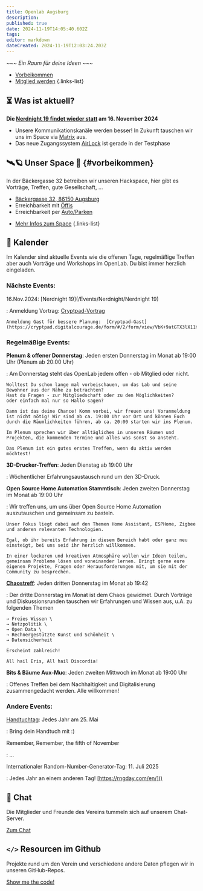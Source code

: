 ```yaml
---
title: Openlab Augsburg
description: 
published: true
date: 2024-11-19T14:05:40.602Z
tags: 
editor: markdown
dateCreated: 2024-11-19T12:03:24.203Z
---
```


\~\~\~ *Ein Raum für deine Ideen* \~\~\~

- [Vorbeikommen](#vorbeikommen)  
- [Mitglied werden](/Mitglieder/mitglied-werden)
{.links-list}

## ⏳ Was ist aktuell?

**Die [Nerdnight 19 findet wieder statt](/Events/Nerdnight/Nerdnight_19) am 16. November 2024**

* Unsere Kommunikationskanäle werden besser! In Zukunft tauschen wir uns im Space via [Matrix](/Space/Infrastruktur/chat) aus.
* Das neue Zugangssystem [AirLock](/Space/Infrastruktur/AirLock) ist gerade in der Testphase

## 🛰️🪐 Unser Space 🌌 {#vorbeikommen}

In der Bäckergasse 32 betreiben wir unseren Hackspace, hier gibt es Vorträge, Treffen, gute Gesellschaft, …

* [Bäckergasse 32, 86150 Augsburg](https://www.openstreetmap.org/way/89645828)
* Erreichbarkeit mit [Öffis](/Space/öffis)
* Erreichbarkeit per [Auto/Parken](/Space/parken)

- [Mehr Infos zum Space](Space/Räume/Space.md)
{.links-list}

## 📅 Kalender

Im Kalender sind aktuelle Events wie die offenen Tage, regelmäßige Treffen aber auch Vorträge und Workshops im OpenLab. Du bist immer herzlich eingeladen.

### Nächste Events:

16.Nov.2024: [Nerdnight 19](/Events/Nerdnight/Nerdnight 19)

: Anmeldung Vortrag: [Cryptpad-Vortrag](https://cryptpad.digitalcourage.de/form/#/2/form/view/dp7c0edgZu9Ia3WJD7oHST4OYBviq6bav2HLJ+ioATA/)

    Anmeldung Gast für bessere Planung:  [Cryptpad-Gast](https://cryptpad.digitalcourage.de/form/#/2/form/view/VbK+9atGTX3lX11KwCrDl2yXF154YWHD8bY2iCEH+lI/)

### Regelmäßige Events:

__Plenum & offener Donnerstag__: Jeden ersten Donnerstag im Monat ab 19:00 Uhr (Plenum ab 20:00 Uhr)

: Am Donnerstag steht das OpenLab jedem offen - ob Mitglied oder nicht.

    Wolltest Du schon lange mal vorbeischauen, um das Lab und seine Bewohner aus der Nähe zu betrachten?
    Hast du Fragen - zur Mitgliedschaft oder zu den Möglichkeiten?
    oder einfach mal nur so Hallo sagen?

    Dann ist das deine Chance! Komm vorbei, wir freuen uns! Voranmeldung ist nicht nötig! Wir sind ab ca. 19:00 Uhr vor Ort und können Euch durch die Räumlichkeiten führen, ab ca. 20:00 starten wir ins Plenum.

    Im Plenum sprechen wir über alltägliches in unseren Räumen und Projekten, die kommenden Termine und alles was sonst so ansteht.

    Das Plenum ist ein gutes erstes Treffen, wenn du aktiv werden möchtest!

__3D-Drucker-Treffen__: Jeden Dienstag ab 19:00 Uhr

: Wöchentlicher Erfahrungsaustausch rund um den 3D-Druck.

__Open Source Home Automation Stammtisch__: Jeden zweiten Donnerstag im Monat ab 19:00 Uhr

: Wir treffen uns, um uns über Open Source Home Automation auszutauschen und gemeinsam zu basteln.

    Unser Fokus liegt dabei auf den Themen Home Assistant, ESPHome, Zigbee und anderen relevanten Technologien.

    Egal, ob ihr bereits Erfahrung in diesem Bereich habt oder ganz neu einsteigt, bei uns seid ihr herzlich willkommen.

    In einer lockeren und kreativen Atmosphäre wollen wir Ideen teilen, gemeinsam Probleme lösen und voneinander lernen. Bringt gerne eure eigenen Projekte, Fragen oder Herausforderungen mit, um sie mit der Community zu besprechen.

__[Chaostreff](https://c3a.de/)__: Jeden dritten Donnerstag im Monat ab 19:42

: Der dritte Donnerstag im Monat ist dem Chaos gewidmet. Durch Vorträge und Diskussionsrunden tauschen wir Erfahrungen und Wissen aus, u.A. zu folgenden Themen

    → Freies Wissen \
    → Netzpolitik \
    → Open Data \
    → Rechnergestützte Kunst und Schönheit \
    → Datensicherheit

    Erscheint zahlreich!

    All hail Eris, All hail Discordia!

__Bits & Bäume Aux-Muc__: Jeden zweiten Mittwoch im Monat ab 19:00 Uhr

: Offenes Treffen bei dem Nachhaltigkeit und Digitalisierung zusammengedacht werden. Alle willkommen!

### Andere Events:

[Handtuchtag](https://archive.org/details/per-anhalter-ins-all_20220521): Jedes Jahr am 25. Mai

: Bring dein Handtuch mit :)

Remember, Remember, the fifth of November

:  …

Internationaler Random-Number-Generator-Tag: 11. Juli 2025

: Jedes Jahr an einem anderen Tag! [https://rngday.com/en/]()

## 💬 Chat

Die Mitglieder und Freunde des Vereins tummeln sich auf unserem Chat-Server.

[Zum Chat](/Space/Infrastruktur/chat)

## `</>` Resourcen im Github

Projekte rund um den Verein und verschiedene andere Daten pflegen wir in unseren GitHub-Repos.

[Show me the code!](https://github.com/openlab-aux)
